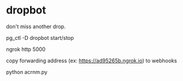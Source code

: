 # dropbot
don't miss another drop.

pg_ctl -D dropbot start/stop

ngrok http 5000

copy forwarding address (ex: https://ad95265b.ngrok.io) to webhooks

python acrnm.py

